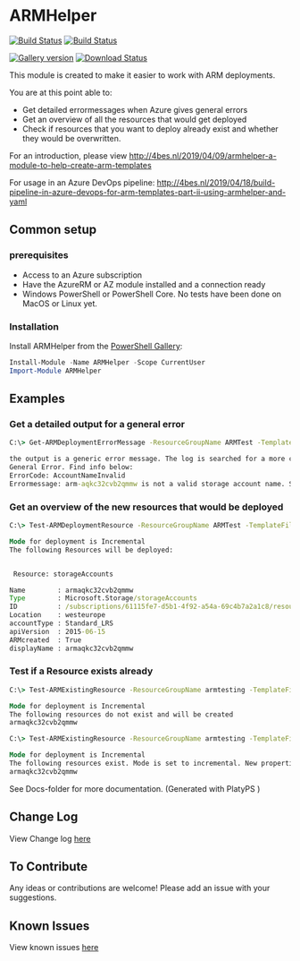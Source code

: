 # ARMHelper

[![Build Status](https://dev.azure.com/Ba4bes/ARMHelper/_apis/build/status/Ba4bes.ARMHelper?branchName=master)](https://dev.azure.com/Ba4bes/ARMHelper/_build/latest?definitionId=8&branchName=master)
[![Build Status](https://vsrm.dev.azure.com/Ba4bes/_apis/public/Release/badge/fe28574d-f965-479f-bc02-25d7534d9aeb/1/1)](https://vsrm.dev.azure.com/Ba4bes/_apis/public/Release/badge/fe28574d-f965-479f-bc02-25d7534d9aeb/1/1)

[![Gallery version](https://img.shields.io/powershellgallery/v/ARMHelper.svg)](https://img.shields.io/powershellgallery/v/ARMHelper.svg)
[![Download Status](https://img.shields.io/powershellgallery/dt/ARMHelper.svg)](https://img.shields.io/powershellgallery/dt/ARMHelper.svg) 

This module is created to make it easier to work with ARM deployments.

You are at this point able to:

- Get detailed errormessages when Azure gives general errors
- Get an overview of all the resources that would get deployed
- Check if resources that you want to deploy already exist and whether they would be overwritten.

For an introduction, please view  <http://4bes.nl/2019/04/09/armhelper-a-module-to-help-create-arm-templates> 

For usage in an Azure DevOps pipeline: <http://4bes.nl/2019/04/18/build-pipeline-in-azure-devops-for-arm-templates-part-ii-using-armhelper-and-yaml>

## Common setup

### prerequisites

- Access to an Azure subscription
- Have the AzureRM or AZ module installed and a connection ready
- Windows PowerShell or PowerShell Core. No tests have been done on MacOS or Linux yet.

### Installation

Install ARMHelper from the [PowerShell Gallery](https://powershellgallery.com):

```powershell
Install-Module -Name ARMHelper -Scope CurrentUser
Import-Module ARMHelper
```

## Examples

### Get a detailed output for a general error

```cmd
C:\> Get-ARMDeploymentErrorMessage -ResourceGroupName ARMTest -TemplateFile .\azuredeploy.json -TemplateParameterFile .\azuredeploy.parameters.json

the output is a generic error message. The log is searched for a more clear errormessage
General Error. Find info below:
ErrorCode: AccountNameInvalid
Errormessage: arm-aqkc32cvb2qmmw is not a valid storage account name. Storage account name must be between 3 and 24 characters in length and use numbers and lower-case letters only.
```

### Get an overview of the new resources that would be deployed

```cmd
C:\> Test-ARMDeploymentResource -ResourceGroupName ARMTest -TemplateFile .\azuredeploy.json -TemplateParameterFile .\azuredeploy.parameters.json

Mode for deployment is Incremental
The following Resources will be deployed:


 Resource: storageAccounts

Name        : armaqkc32cvb2qmmw
Type        : Microsoft.Storage/storageAccounts
ID          : /subscriptions/61115fe7-d5b1-4f92-a54a-69c4b7a2a1c8/resourceGroups/armtesting/providers/Microsoft.Storage/storageAccounts/armaqkc32cvb2qmmw
Location    : westeurope
accountType : Standard_LRS
apiVersion  : 2015-06-15
ARMcreated  : True
displayName : armaqkc32cvb2qmmw
```

### Test if a Resource exists already

```cmd
C:\> Test-ARMExistingResource -ResourceGroupName armtesting -TemplateFile .\azuredeploy.json -TemplateParameterFile .\azuredeploy.parameters.json

Mode for deployment is Incremental
The following resources do not exist and will be created
armaqkc32cvb2qmmw

C:\> Test-ARMExistingResource -ResourceGroupName armtesting -TemplateFile .\azuredeploy.json -TemplateParameterFile .\azuredeploy.parameters.json

Mode for deployment is Incremental
The following resources exist. Mode is set to incremental. New properties might be added
armaqkc32cvb2qmmw

```

See Docs-folder for more documentation. (Generated with PlatyPS )

## Change Log

View Change log [here](CHANGELOG.md)

## To Contribute

Any ideas or contributions are welcome!
Please add an issue with your suggestions.

## Known Issues

View known issues [here](https://github.com/Ba4bes/ARMHelper/issues)
